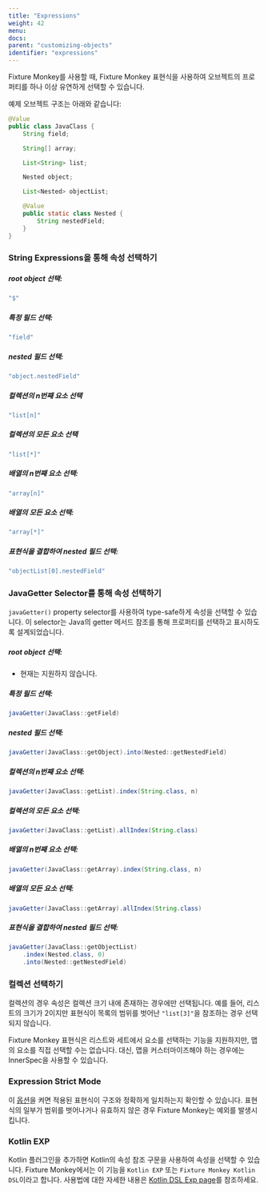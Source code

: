 ```yaml
---
title: "Expressions"
weight: 42
menu:
docs:
parent: "customizing-objects"
identifier: "expressions"
---
```


Fixture Monkey를 사용할 때, Fixture Monkey 표현식을 사용하여 오브젝트의 프로퍼티를 하나 이상 유연하게 선택할 수 있습니다.

예제 오브젝트 구조는 아래와 같습니다:

```java
@Value
public class JavaClass {
    String field;

    String[] array;

    List<String> list;

    Nested object;

    List<Nested> objectList;

    @Value
    public static class Nested {
        String nestedField;
    }
}
```


### String Expressions을 통해 속성 선택하기

##### root object 선택:
```java
"$"
```

##### 특정 필드 선택:
```java
"field"
```

##### nested 필드 선택:
```java
"object.nestedField"
```

##### 컬렉션의 n번째 요소 선택
```java
"list[n]"
```

##### 컬렉션의 모든 요소 선택
```java
"list[*]"
```

##### 배열의 n번째 요소 선택:
```java
"array[n]"
```

##### 배열의 모든 요소 선택:
```java
"array[*]"
```

##### 표현식을 결합하여 nested 필드 선택:
```java
"objectList[0].nestedField"
```

### JavaGetter Selector를 통해 속성 선택하기

`javaGetter()` property selector를 사용하여 type-safe하게 속성을 선택할 수 있습니다.
이 selector는 Java의 getter 메서드 참조를 통해 프로퍼티를 선택하고 표시하도록 설계되었습니다.


##### root object 선택:
- 현재는 지원하지 않습니다.

##### 특정 필드 선택:
```java
javaGetter(JavaClass::getField)
```

##### nested 필드 선택:
```java
javaGetter(JavaClass::getObject).into(Nested::getNestedField)
```

##### 컬렉션의 n번째 요소 선택:
```java
javaGetter(JavaClass::getList).index(String.class, n)
```

##### 컬렉션의 모든 요소 선택:
```java
javaGetter(JavaClass::getList).allIndex(String.class)
```

##### 배열의 n번째 요소 선택:
```java
javaGetter(JavaClass::getArray).index(String.class, n)
```

##### 배열의 모든 요소 선택:
```java
javaGetter(JavaClass::getArray).allIndex(String.class)
```


##### 표현식을 결합하여 nested 필드 선택:
```java
javaGetter(JavaClass::getObjectList)
    .index(Nested.class, 0)
    .into(Nested::getNestedField)
```


### 컬렉션 선택하기 

컬렉션의 경우 속성은 컬렉션 크기 내에 존재하는 경우에만 선택됩니다. 예를 들어, 리스트의 크기가 2이지만 표현식이 목록의 범위를 벗어난 `"list[3]"`을 참조하는 경우 선택되지 않습니다.

Fixture Monkey 표현식은 리스트와 세트에서 요소를 선택하는 기능을 지원하지만, 맵의 요소를 직접 선택할 수는 없습니다. 대신, 맵을 커스터마이즈해야 하는 경우에는 InnerSpec을 사용할 수 있습니다.



### Expression Strict Mode

이 [옵션](../../fixture-monkey-options/customization-options/#expression-strict-mode)을 켜면 적용된 표현식이 구조와 정확하게 일치하는지 확인할 수 있습니다. 표현식의 일부가 범위를 벗어나거나 유효하지 않은 경우 Fixture Monkey는 예외를 발생시킵니다.


### Kotlin EXP

Kotlin 플러그인을 추가하면 Kotlin의 속성 참조 구문을 사용하여 속성을 선택할 수 있습니다. Fixture Monkey에서는 이 기능을 `Kotlin EXP` 또는 `Fixture Monkey Kotlin DSL`이라고 합니다. 사용법에 대한 자세한 내용은 [Kotlin DSL Exp page](../../plugins/kotlin-plugin/kotlin-exp)를 참조하세요.
